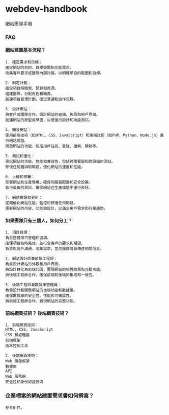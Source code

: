 # webdev-handbook
網站團隊手冊

### FAQ

#### 網站建置基本流程？
```
1. 確定需求和目標：
確定網站的目的、目標受眾和功能需求。
收集客戶要求或團隊內部討論，以明確項目的範圍和目標。

2. 制定計劃：
確定項目時間表、預算和資源。
組建團隊，分配角色和職責。
創建項目管理計劃，確定溝通和協作流程。

3. 設計網站：
與客戶或團隊合作，設計網站的結構、佈局和用戶界面。
創建網站的原型或草圖，以便進行設計和功能測試。

4. 開發網站：
使用前端技術（如HTML、CSS、JavaScript）和後端技術（如PHP、Python、Node.js）進行網站開發。
開發網站的功能，包括用戶註冊、登錄、搜索、購物等。

5. 測試和優化：
測試網站的功能、性能和兼容性，包括跨瀏覽器和跨設備的測試。
修復任何錯誤和問題，優化網站的速度和性能。

6. 上線和部署：
部署網站到生產環境，確保伺服器配置和安全設置。
執行最後的測試，確保網站在生產環境中運行良好。

7. 網站維護和更新：
定期優化網站性能，監控和修復任何問題。
更新網站的內容、功能和設計，以滿足用戶需求和行業趨勢。
```

#### 如果團隊只有三個人，如何分工？
```
1. 項目經理：
負責整體項目管理和協調。
確保項目按時完成，並符合客戶的要求和期望。
負責與客戶溝通，收集需求，並向團隊成員傳達相關信息。

2. 網站設計師兼前端工程師：
負責設計網站的外觀和用戶界面。
將設計轉化為前端代碼，實現網站的視覺效果和互動功能。
與後端工程師合作，確保前端和後端的集成和一致性。

3. 後端工程師兼數據庫管理員：
負責設計和開發網站的後端功能和數據庫。
確保數據庫的安全性、性能和可擴展性。
與前端工程師合作，實現網站的完整功能。
```

#### 前端網頁技術？ 後端網頁技術？
```
1. 前端網頁技術：
HTML, CSS, JavaScript
CSS 預處理器
前端框架
版本控制工具

2. 後端網頁技術：
Web 開發框架
數據庫
API
Web 服務器
安全性和身份認證技術
```

### 企業標案的網站建置需求書如何撰寫？
```
參考附件。
```
